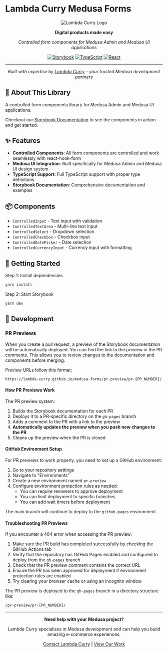 # Lambda Curry Medusa Forms

<div align="center">
  
![Lambda Curry Logo](https://lambdacurry.dev/favicon.ico)

**Digital products made easy**

*Controlled form components for Medusa Admin and Medusa UI applications*

[![Storybook](https://img.shields.io/badge/Storybook-FF4785?style=for-the-badge&logo=storybook&logoColor=white)](https://lambda-curry.github.io/medusa-forms/?path=/docs/0-1-hello-world-start-here--docs)
[![TypeScript](https://img.shields.io/badge/TypeScript-007ACC?style=for-the-badge&logo=typescript&logoColor=white)](https://www.typescriptlang.org/)
[![React](https://img.shields.io/badge/React-20232A?style=for-the-badge&logo=react&logoColor=61DAFB)](https://reactjs.org/)

---

*Built with expertise by [Lambda Curry](https://lambdacurry.dev) - your trusted Medusa development partners*

</div>

## 🚀 About This Library

A controlled form components library for Medusa Admin and Medusa UI applications.

Checkout our [Storybook Documentation](https://lambda-curry.github.io/medusa-forms/?path=/docs/0-1-hello-world-start-here--docs) to see the components in action and get started.

## ✨ Features

- **Controlled Components**: All form components are controlled and work seamlessly with react-hook-form
- **Medusa UI Integration**: Built specifically for Medusa Admin and Medusa UI design system
- **TypeScript Support**: Full TypeScript support with proper type definitions
- **Storybook Documentation**: Comprehensive documentation and examples

## 📦 Components

- `ControlledInput` - Text input with validation
- `ControlledTextArea` - Multi-line text input
- `ControlledSelect` - Dropdown selection
- `ControlledCheckbox` - Checkbox input
- `ControlledDatePicker` - Date selection
- `ControlledCurrencyInput` - Currency input with formatting

## 🏁 Getting Started

Step 1: Install dependencies

```bash
yarn install
```

Step 2: Start Storybook

```bash
yarn dev
```

## 🔧 Development

### PR Previews

When you create a pull request, a preview of the Storybook documentation will be automatically deployed. You can find the link to the preview in the PR comments. This allows you to review changes to the documentation and components before merging.

Preview URLs follow this format:
```
https://lambda-curry.github.io/medusa-forms/pr-preview/pr-[PR_NUMBER]/
```

#### How PR Previews Work

The PR preview system:
1. Builds the Storybook documentation for each PR
2. Deploys it to a PR-specific directory on the `gh-pages` branch
3. Adds a comment to the PR with a link to the preview
4. **Automatically updates the preview when you push new changes to the PR**
5. Cleans up the preview when the PR is closed

#### GitHub Environment Setup

For PR previews to work properly, you need to set up a GitHub environment:

1. Go to your repository settings
2. Navigate to "Environments"
3. Create a new environment named `pr-preview`
4. Configure environment protection rules as needed:
   - You can require reviewers to approve deployment
   - You can limit deployment to specific branches
   - You can add wait timers before deployment

The main branch will continue to deploy to the `github-pages` environment.

#### Troubleshooting PR Previews

If you encounter a 404 error when accessing the PR preview:

1. Make sure the PR build has completed successfully by checking the GitHub Actions tab
2. Verify that the repository has GitHub Pages enabled and configured to deploy from the `gh-pages` branch
3. Check that the PR preview comment contains the correct URL
4. Ensure the PR has been approved for deployment if environment protection rules are enabled
5. Try clearing your browser cache or using an incognito window

The PR preview is deployed to the `gh-pages` branch in a directory structure like:
```
/pr-preview/pr-[PR_NUMBER]/
```

---

<div align="center">

**Need help with your Medusa project?**

Lambda Curry specializes in Medusa development and can help you build amazing e-commerce experiences.

[Contact Lambda Curry](https://lambdacurry.dev/#contact-us) | [View Our Work](https://lambdacurry.dev)

</div>

